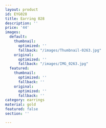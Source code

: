 ```yaml
---
layout: product
id: EYG028
title: Earring 028
description: ''
price: '44'
images:
  default:
    thumbnail:
      optimized: ''
      fallback: "/images/Thumbnail-0263.jpg"
    original:
      optimized: ''
      fallback: "/images/IMG_0263.jpg"
  featured:
    thumbnail:
      optimized: ''
      fallback: ''
    original:
      optimized: ''
      fallback: ''
category: earrings
material: gold
featured: false
section: ''

---
```

